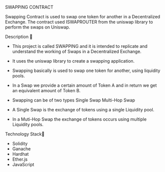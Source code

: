 SWAPPING CONTRACT

Swapping Contract is used to swap one token for another in a Decentralized Exchange.
The contract used ISWAPROUTER from the uniswap library to perform the swaps on Uniswap.

Description 📌
* This project is called SWAPPING and it is intended to replicate and understand the 
  working of Swaps in a Decentralized Exchange.
* It uses the uniswap library to create a swapping application.
*	Swapping basically is used to swap one token for another, using liquidity pools.
* In a Swap we provide a certain amount of Token A and in return we get an equivalent amount of Token B.
* Swapping can be of two types
    Single Swap
    Multi-Hop Swap
    
* A Single Swap is the exchange of tokens using a single Liquidity pool.
* In a Muti-Hop Swap the exchange of tokens occurs using multiple Liquidity pools.

Technology Stack📌
* Solidity
* Ganache
* Hardhat
* Ether.js
* JavaScript
